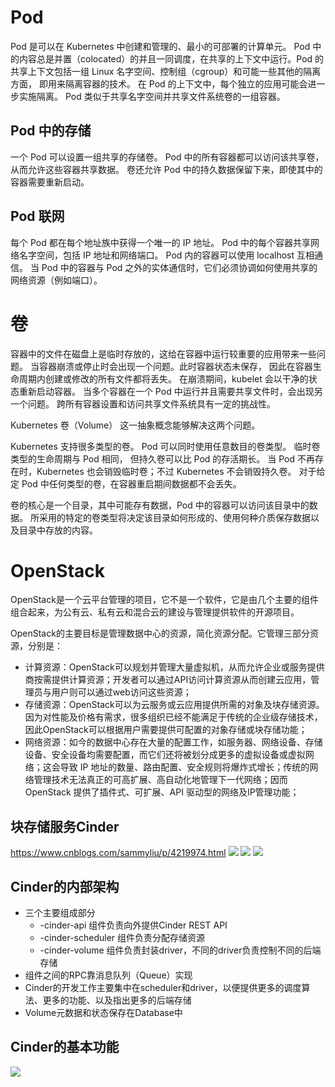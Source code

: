 # Pod
Pod 是可以在 Kubernetes 中创建和管理的、最小的可部署的计算单元。 Pod 中的内容总是并置（colocated）的并且一同调度，在共享的上下文中运行。Pod 的共享上下文包括一组 Linux 名字空间、控制组（cgroup）和可能一些其他的隔离方面， 即用来隔离容器的技术。 在 Pod 的上下文中，每个独立的应用可能会进一步实施隔离。
Pod 类似于共享名字空间并共享文件系统卷的一组容器。
## Pod 中的存储
一个 Pod 可以设置一组共享的存储卷。 Pod 中的所有容器都可以访问该共享卷，从而允许这些容器共享数据。 卷还允许 Pod 中的持久数据保留下来，即使其中的容器需要重新启动。
## Pod 联网
每个 Pod 都在每个地址族中获得一个唯一的 IP 地址。 Pod 中的每个容器共享网络名字空间，包括 IP 地址和网络端口。 Pod 内的容器可以使用 localhost 互相通信。 当 Pod 中的容器与 Pod 之外的实体通信时，它们必须协调如何使用共享的网络资源（例如端口）。

# 卷
容器中的文件在磁盘上是临时存放的，这给在容器中运行较重要的应用带来一些问题。 当容器崩溃或停止时会出现一个问题。此时容器状态未保存， 因此在容器生命周期内创建或修改的所有文件都将丢失。 在崩溃期间，kubelet 会以干净的状态重新启动容器。 当多个容器在一个 Pod 中运行并且需要共享文件时，会出现另一个问题。 跨所有容器设置和访问共享文件系统具有一定的挑战性。

Kubernetes 卷（Volume） 这一抽象概念能够解决这两个问题。

Kubernetes 支持很多类型的卷。 Pod 可以同时使用任意数目的卷类型。 临时卷类型的生命周期与 Pod 相同， 但持久卷可以比 Pod 的存活期长。 当 Pod 不再存在时，Kubernetes 也会销毁临时卷；不过 Kubernetes 不会销毁持久卷。 对于给定 Pod 中任何类型的卷，在容器重启期间数据都不会丢失。

卷的核心是一个目录，其中可能存有数据，Pod 中的容器可以访问该目录中的数据。 所采用的特定的卷类型将决定该目录如何形成的、使用何种介质保存数据以及目录中存放的内容。

# OpenStack
OpenStack是一个云平台管理的项目，它不是一个软件，它是由几个主要的组件组合起来，为公有云、私有云和混合云的建设与管理提供软件的开源项目。

OpenStack的主要目标是管理数据中心的资源，简化资源分配。它管理三部分资源，分别是：
- 计算资源：OpenStack可以规划并管理大量虚拟机，从而允许企业或服务提供商按需提供计算资源；开发者可以通过API访问计算资源从而创建云应用，管理员与用户则可以通过web访问这些资源；
- 存储资源：OpenStack可以为云服务或云应用提供所需的对象及块存储资源。因为对性能及价格有需求，很多组织已经不能满足于传统的企业级存储技术，因此OpenStack可以根据用户需要提供可配置的对象存储或块存储功能；
- 网络资源：如今的数据中心存在大量的配置工作，如服务器、网络设备、存储设备、安全设备均需要配置，而它们还将被划分成更多的虚拟设备或虚拟网络；这会导致 IP 地址的数量、路由配置、安全规则将爆炸式增长；传统的网络管理技术无法真正的可高扩展、高自动化地管理下一代网络；因而OpenStack 提供了插件式、可扩展、API 驱动型的网络及IP管理功能；

## 块存储服务Cinder
https://www.cnblogs.com/sammyliu/p/4219974.html
![](./images/1721372149690_image.png)
![](./images/1721372211316_image.png)
![](./images/1721372226755_image.png)

## Cinder的内部架构
- 三个主要组成部分
	- -cinder-api 组件负责向外提供Cinder REST API
	- -cinder-scheduler 组件负责分配存储资源
	- -cinder-volume 组件负责封装driver，不同的driver负责控制不同的后端存储
- 组件之间的RPC靠消息队列（Queue）实现
- Cinder的开发工作主要集中在scheduler和driver，以便提供更多的调度算法、更多的功能、以及指出更多的后端存储
- Volume元数据和状态保存在Database中

## Cinder的基本功能
![](./images/1721372458817_image.png)

